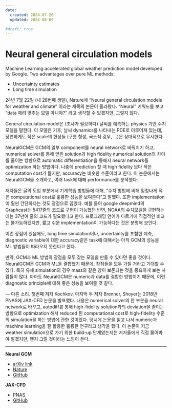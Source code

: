```yaml
---
date:
  created: 2024-07-26
  updated: 2024-08-09

#draft: true
---
```


# Neural general circulation models
Machine Learning accelerated global weather prediction model developed by Google.
Two advantages over pure ML methods:

- Uncertainty estimates
- Long time simulation

24년 7월 22일 (내 28번째 생일), Nature에 “Neural general circulation models for weather and climate” 이라는 제목의 논문이 올라왔다. “Neural” 키워드를 보고 “data 때려 맞추는 모델 아니야?” 라고 생각할 수 있겠지만, 그렇지 않다. 

General circulation model은 (조사가 필요하다) 날씨를 예측하는 physics 기반 수치모델을 말한다. 이 모델은 기후, 날씨 dynamics를 나타내는 PDE로 이루어져 있는데, 당연하게도 작은 scale의 현상들 (구름 형성, 국소적 강우, …)은 상대적으로 무시한다.

NeuralGCM은 GCM의 일부 component를 neural network로 바꿔치기 하고, numerical solver를 통해 얻은 solution과 high fidelity numerical solution의 차이를 줄이는 방향으로 automatic differentiation을 통해서 neural network를 optimization 하는 방법이다. 나중에 prediction 할 때 high fidelity 보다 적은 computation cost가 들지만, accuracy는 비슷한 수준이라고 한다. 이 논문에서는 NeuralGCM을 소개하고, 여러 task에 대해 performance를 분석했다.

저자들은 글의 도입 부분에서 기계학습 방법들에 대해, “수치 방법에 비해 엄청나게 적은 computational cost로 훌륭한 성능을 보여준다”고 말했다. 또한 implementation이 훨씬 간단하다는 것도 장점으로 꼽았다. 예를 들어 google deepmind의 Graphcast는 5417줄의 코드로 구현이 가능했던 반면, NOAA의 수치모델을 구현하는데는 37만여 줄의 코드가 필요했다고 한다. 프로그래밍 언어가 다르기에 직접적인 비교는 불가능하겠지만, 짧고 쉬운 implementation이 가능하다는 것은 분명해 보인다.

이런 장점이 있음에도, long time simulation이나, uncertainty를 포함한 예측, diagnostic variable에 대한 accuracy같은 task에 대해서는 아직 GCM의 성능을 ML 방법들이 따라오지 못한다고 한다.

만약, GCM과 ML 방법의 장점을 모두 갖는 모델을 만들 수 있다면 좋을 것이다. NeuralGCM은 GCM과 ML을 결합했기 때문에, 장점들을 모두 가질 거라고 기대할 수 있다. 특히 유체 simulation의 경우 mass와 같은 양이 보존되는 것을 중요하게 보는 사람들이 많다. 아마도 NeuralGCM은 numeric과 data를 결합한 방법이기 때문에, 이런 diagnostic principle에 대해 좋은 성능을 보여줄 것 같다.

— 다른 소리.
첫번째 저자 Kochkov, 마지막 두 저자 Brenner, Shoyer는 2018년 PNAS에 JAX-CFD 논문을 발표했다. 내용은 numerical solver의 한 부분을 neural network로 바꾸고, autodiff를 통해 high-fidelity solution과의 deviation을 줄이는 방향으로 optimization 해서 reduced 된 computational cost로 high-fidelity 수준의 simulation을 하는 방법에 관한 것이었다. 당시에 논문을 읽고 나서 numeric과 machine learning을 잘 활용한 훌륭한 연구라고 생각을 했다. 이 논문이 지금 weather simulation으로 가기 위한 build-up 단계였는지는 저자들에게 직접 물어봐야 알겠지만, 왠지 그럴 것이라는 느낌이 든다.

---

**Neural GCM**

- [arXiv link](https://arxiv.org/abs/2311.07222)
- [Nature](https://www.nature.com/articles/s41586-024-07744-y)
- [GitHub](https://github.com/google-research/neuralgcm)

**JAX-CFD**

- [PNAS](https://www.pnas.org/content/118/21/e2101784118)
- [GitHub](https://github.com/google/jax-cfd)